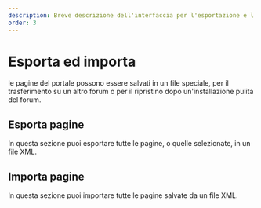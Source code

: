 ```yaml
---
description: Breve descrizione dell'interfaccia per l'esportazione e l'importazione delle pagine del portale
order: 3
---
```


# Esporta ed importa

le pagine del portale possono essere salvati in un file speciale, per il trasferimento su un altro forum o per il ripristino dopo un'installazione pulita del forum.

## Esporta pagine

In questa sezione puoi esportare tutte le pagine, o quelle selezionate, in un file XML.

## Importa pagine

In questa sezione puoi importare tutte le pagine salvate da un file XML.
